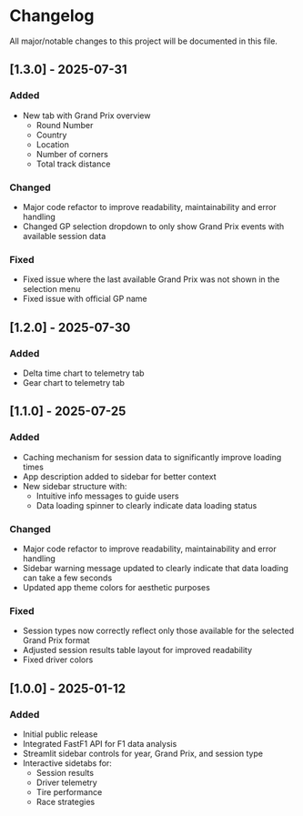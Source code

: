 # Changelog

All major/notable changes to this project will be documented in this file.

## [1.3.0] - 2025-07-31
### Added
- New tab with Grand Prix overview
  - Round Number
  - Country
  - Location
  - Number of corners
  - Total track distance

### Changed
- Major code refactor to improve readability, maintainability and error handling
- Changed GP selection dropdown to only show Grand Prix events with available session data

### Fixed
- Fixed issue where the last available Grand Prix was not shown in the selection menu
- Fixed issue with official GP name

## [1.2.0] - 2025-07-30
### Added
- Delta time chart to telemetry tab
- Gear chart to telemetry tab

## [1.1.0] - 2025-07-25
### Added
- Caching mechanism for session data to significantly improve loading times
- App description added to sidebar for better context
- New sidebar structure with:
  - Intuitive info messages to guide users
  - Data loading spinner to clearly indicate data loading status

### Changed
- Major code refactor to improve readability, maintainability and error handling
- Sidebar warning message updated to clearly indicate that data loading can take a few seconds
- Updated app theme colors for aesthetic purposes

### Fixed
- Session types now correctly reflect only those available for the selected Grand Prix format
- Adjusted session results table layout for improved readability
- Fixed driver colors

## [1.0.0] - 2025-01-12
### Added
- Initial public release
- Integrated FastF1 API for F1 data analysis
- Streamlit sidebar controls for year, Grand Prix, and session type
- Interactive sidetabs for:
  - Session results
  - Driver telemetry
  - Tire performance
  - Race strategies